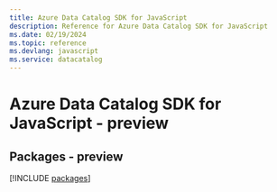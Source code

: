 ```yaml
---
title: Azure Data Catalog SDK for JavaScript
description: Reference for Azure Data Catalog SDK for JavaScript
ms.date: 02/19/2024
ms.topic: reference
ms.devlang: javascript
ms.service: datacatalog
---
```

# Azure Data Catalog SDK for JavaScript - preview
## Packages - preview
[!INCLUDE [packages](data-catalog-index.md)]